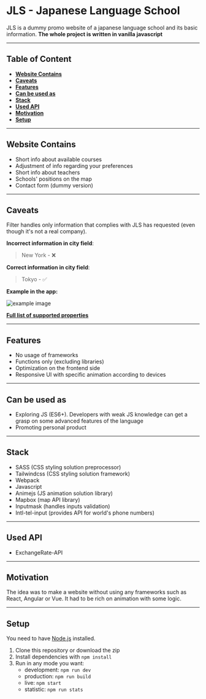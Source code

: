# **JLS - Japanese Language School**
JLS is a dummy promo website of a japanese language school and its basic information. **The whole project is written in vanilla javascript**
___

## Table of Content
  - [**Website Contains**](#website-contains)
  - [**Caveats**](#caveats)
  - [**Features**](#features)
  - [**Can be used as**](#can-be-used-as)
  - [**Stack**](#stack)
  - [**Used API**](#used-api)
  - [**Motivation**](#motivation)
  - [**Setup**](#setup)
___
## **Website Contains**
- Short info about available courses
- Adjustment of info regarding your preferences
- Short info about teachers
- Schools' positions on the map
- Contact form (dummy version)
___
## **Caveats**
Filter handles only information that complies with JLS has requested (even though it's not a real company). 

**Incorrect information in city field**:
> New York - ❌

**Correct information in city field**:
> Tokyo - ✅

**Example in the app:**

![example image](https://i.ibb.co/Yb2T478/example.jpg)

**[Full list of supported properties](FILTER_PROPERTIES..md)**
___
## **Features**
- No usage of frameworks
- Functions only (excluding libraries)
- Optimization on the frontend side
- Responsive UI with specific animation according to devices
___
## **Can be used as**
- Exploring JS (ES6+). Developers with weak JS knowledge can get a grasp on some advanced features of the language
- Promoting personal product
___
## **Stack**
- SASS (CSS styling solution preprocessor)
- Tailwindcss (CSS styling solution framework)
- Webpack
- Javascript
- Animejs (JS animation solution library)
- Mapbox (map API library)
- Inputmask (handles inputs validation)
- Intl-tel-input (provides API for world's phone numbers)
___
## **Used API**
- ExchangeRate-API
___
## **Motivation**
The idea was to make a website without using any frameworks such as React, Angular or Vue. It had to be rich on animation with some logic. 
___
## **Setup**
You need to have [Node.js](https://nodejs.org/en) installed.
1. Clone this repository or download the zip
2. Install dependencies with `npm install`
3. Run in any mode you want:
     - development: `npm run dev`
     - production: `npm run build`
     - live: `npm start`
     - statistic: `npm run stats`
